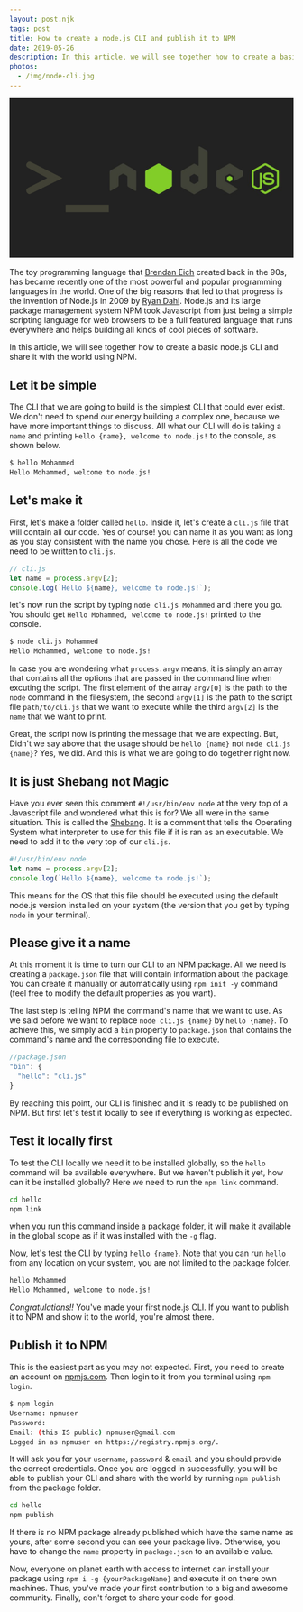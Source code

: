 ```yaml
---
layout: post.njk
tags: post
title: How to create a node.js CLI and publish it to NPM
date: 2019-05-26
description: In this article, we will see together how to create a basic node.js CLI and share it with the world using NPM.
photos:
  - /img/node-cli.jpg
---
```


![node-cli](/img/node-cli.jpg)

The toy programming language that [Brendan Eich](https://en.wikipedia.org/wiki/Brendan_Eich) created back in the 90s, has became recently one of the most powerful and popular programming languages in the world. One of the big reasons that led to that progress is the invention of Node.js in 2009 by [Ryan Dahl](https://en.wikipedia.org/wiki/Ryan_Dahl). Node.js and its large package management system NPM took Javascript from just being a simple scripting language for web browsers to be a full featured language that runs everywhere and helps building all kinds of cool pieces of software.

In this article, we will see together how to create a basic node.js CLI and share it with the world using NPM.

## Let it be simple

The CLI that we are going to build is the simplest CLI that could ever exist. We don't need to spend our energy building a complex one, because we have more important things to discuss. All what our CLI will do is taking a `name` and printing `Hello {name}, welcome to node.js!` to the console, as shown below.

```bash
$ hello Mohammed
Hello Mohammed, welcome to node.js!
```

## Let's make it

First, let's make a folder called `hello`. Inside it, let's create a `cli.js` file that will contain all our code. Yes of course! you can name it as you want as long as you stay consistent with the name you chose. Here is all the code we need to be written to `cli.js`.

```js
// cli.js
let name = process.argv[2];
console.log(`Hello ${name}, welcome to node.js!`);
```

let's now run the script by typing `node cli.js Mohammed` and there you go. You should get `Hello Mohammed, welcome to node.js!` printed to the console.

```bash
$ node cli.js Mohammed
Hello Mohammed, welcome to node.js!
```

In case you are wondering what `process.argv` means, it is simply an array that contains all the options that are passed in the command line when excuting the script. The first element of the array `argv[0]` is the path to the `node` command in the filesystem, the second `argv[1]` is the path to the script file `path/to/cli.js` that we want to execute while the third `argv[2]` is the `name` that we want to print.

Great, the script now is printing the message that we are expecting. But, Didn't we say above that the usage should be `hello {name}` not `node cli.js {name}`? Yes, we did. And this is what we are going to do together right now.

## It is just Shebang not Magic

Have you ever seen this comment `#!/usr/bin/env node` at the very top of a Javascript file and wondered what this is for? We all were in the same situation. This is called the [Shebang](https://en.wikipedia.org/wiki/Shebang_&#40;Unix&#41;). It is a comment that tells the Operating System what interpreter to use for this file if it is ran as an executable. We need to add it to the very top of our `cli.js`.

```js
#!/usr/bin/env node
let name = process.argv[2];
console.log(`Hello ${name}, welcome to node.js!`);
```

This means for the OS that this file should be executed using the default node.js version installed on your system (the version that you get by typing `node` in your terminal).

## Please give it a name

At this moment it is time to turn our CLI to an NPM package. All we need is creating a `package.json` file that will contain information about the package. You can create it manually or automatically using `npm init -y` command (feel free to modify the default properties as you want).

The last step is telling NPM the command's name that we want to use. As we said before we want to replace `node cli.js {name}` by `hello {name}`. To achieve this, we simply add a `bin` property to `package.json` that contains the command's name and the corresponding file to execute.

```js
//package.json
"bin": {
  "hello": "cli.js"
}
```

By reaching this point, our CLI is finished and it is ready to be published on NPM. But first let's test it locally to see if everything is working as expected.

## Test it locally first

To test the CLI locally we need it to be installed globally, so the `hello` command will be available everywhere. But we haven't publish it yet, how can it be installed globally? Here we need to run the `npm link` command.

```bash
cd hello
npm link
```

when you run this command inside a package folder, it will make it available in the global scope as if it was installed with the `-g` flag.

Now, let's test the CLI by typing `hello {name}`. Note that you can run `hello` from any location on your system, you are not limited to the package folder.

```bash
hello Mohammed
Hello Mohammed, welcome to node.js!
```

*Congratulations!!* You've made your first node.js CLI. If you want to publish it to NPM and show it to the world, you're almost there.

## Publish it to NPM

This is the easiest part as you may not expected. First, you need to create an account on [npmjs.com](https://www.npmjs.com). Then login to it from you terminal using `npm login`.

```bash
$ npm login
Username: npmuser
Password:
Email: (this IS public) npmuser@gmail.com
Logged in as npmuser on https://registry.npmjs.org/.
```

It will ask you for your `username`, `password` & `email` and you should provide the correct credentials. Once you are logged in successfully, you will be able to publish your CLI and share with the world by running `npm publish` from the package folder.

```bash
cd hello
npm publish
```

If there is no NPM package already published which have the same name as yours, after some second you can see your package live. Otherwise, you have to change the `name` property in `package.json` to an available value.

Now, everyone on planet earth with access to internet can install your package using `npm i -g {yourPackageName}` and execute it on there own machines. Thus, you've made your first contribution to a big and awesome community. Finally, don't forget to share your code for good.
